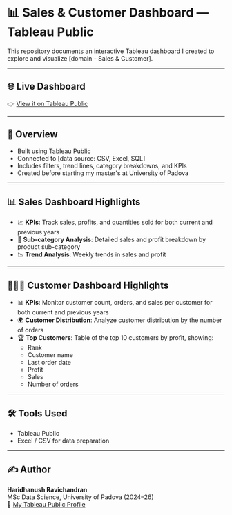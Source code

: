 # 📊 Sales & Customer Dashboard — Tableau Public

This repository documents an interactive Tableau dashboard I created to explore and visualize [domain - Sales & Customer].

---

## 🌐 Live Dashboard

👉 [View it on Tableau Public](https://public.tableau.com/app/profile/hari.ravi6514/viz/SalesDashboard_17214591141950/SalesDashboard)

---

## 🧾 Overview

- Built using Tableau Public
- Connected to [data source: CSV, Excel, SQL]
- Includes filters, trend lines, category breakdowns, and KPIs
- Created before starting my master's at University of Padova

---

## 📊 Sales Dashboard Highlights
- 📈 **KPIs**: Track sales, profits, and quantities sold for both current and previous years
- 🧩 **Sub-category Analysis**: Detailed sales and profit breakdown by product sub-category
- 📉 **Trend Analysis**: Weekly trends in sales and profit

---

## 🧑‍🤝‍🧑 Customer Dashboard Highlights
- 📊 **KPIs**: Monitor customer count, orders, and sales per customer for both current and previous years
- 🌍 **Customer Distribution**: Analyze customer distribution by the number of orders
- 🏆 **Top Customers**: Table of the top 10 customers by profit, showing:
  - Rank
  - Customer name
  - Last order date
  - Profit
  - Sales
  - Number of orders


---


## 🛠 Tools Used
- Tableau Public
- Excel / CSV for data preparation

---
## ✍️ Author

**Haridhanush Ravichandran**  
MSc Data Science, University of Padova (2024–26)  
🔗 [My Tableau Public Profile](https://public.tableau.com/app/profile/hari.ravi6514)

